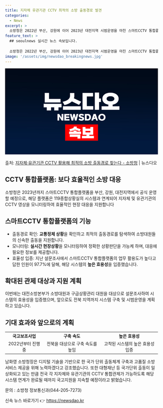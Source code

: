 ```yaml
---
title: 지자체 유관기관 CCTV 최적의 소방 출동경로 발견
categories:
  - News
excerpt: >
  소방청은 2022년 부산, 강원에 이어 2023년 대전지역 시범운영을 마친 스마트CCTV 통합플랫폼 사업이 …
feature_text: >
  ## seoulnews 실시간 뉴스 속보입니다.

  소방청은 2022년 부산, 강원에 이어 2023년 대전지역 시범운영을 마친 스마트CCTV 통합플랫폼 사업이 …
image: '/assets/img/newsdao_breakingnews.jpg'
---
```


![뉴스다오 속보](/assets/img/newsdao_breakingnews.jpg)

<p>출처: <a href="https://newsdao.kr/3095" rel="dofollow">지자체·유관기관 CCTV 활용해 최적의 소방 출동경로 찾는다 - 소방청</a> | 뉴스다오</p>

<h2 data-ke-size="size26">CCTV 통합플랫폼: 보다 효율적인 소방 대응</h2>
<p data-ke-size="size16">소방청은 2023년까지 스마트CCTV 통합플랫폼을 부산, 강원, 대전지역에서 공식 운영할 예정으로, 해당 플랫폼은 119종합상황실의 시스템과 연계되어 지자체 및 유관기관의 CCTV 영상을 모니터링하여 효율적인 현장 대응을 지원합니다</p>

<h2 data-ke-size="size26">스마트CCTV 통합플랫폼의 기능</h2>
<ul>
  <li>출동경로 확인: <b>교통정체 상황</b>을 확인하고 최적의 출동경로를 탐색하여 소방대원들의 신속한 출동을 지원합니다.</li>
  <li>모니터링: <b>실시간 현장상황</b>을 모니터링하여 정확한 상황판단을 가능케 하며, 대응에 필요한 정보를 제공합니다.</li>
  <li>효율성 입증: 지난 설문조사에서 스마트CCTV 통합플랫폼의 업무 활용도가 높다고 답한 인원이 97.7%에 달해, 해당 시스템의 <b>높은 효용성</b>을 입증했습니다.</li>
</ul>

<h2 data-ke-size="size26">확대된 관제 대상과 지원 계획</h2>
<p data-ke-size="size16">이번에는 대전소방본부가 소방대원과 구급상황관리 대원을 대상으로 설문조사하여 시스템의 효용성을 입증했으며, 앞으로도 전북 지역까지 시스템 구축 및 시범운영을 계획하고 있습니다.</p>

<h2 data-ke-size="size26">기대 효과와 앞으로의 계획</h2>
<table>
  <tr>
    <td style="text-align: center; height: 17px;"><b>국고보조사업</b></td>
    <td style="text-align: center; height: 17px;"><b>구축 속도</b></td>
    <td style="text-align: center; height: 17px;"><b>높은 효용성</b></td>
  </tr>
  <tr>
    <td style="text-align: center; height: 17px;">2022년부터 진행 중</td>
    <td style="text-align: center; height: 17px;">전북을 대상으로 구축 속도를 높임</td>
    <td style="text-align: center; height: 17px;">고착된 시스템의 높은 효용성 입증</td>
  </tr>
</table>
<p data-ke-size="size16">남화영 소방청장은 디지털 기술을 기반으로 한 국가 단위 출동체계 구축과 고품질 소방서비스 제공을 위해 노력하겠다고 강조했습니다. 또한 대형재난 등 국가단위 출동이 일상화되고 있는 만큼 전국 각 지자체와 유관기관의 CCTV 통합관제가 가능하도록 해당 시스템 연계가 완료될 때까지 국고지원을 지속할 예정이라고 밝혔습니다.</p>

<p data-ke-size="size16">문의 : 소방청 정보통신과(044-205-7273)</p>
<p data-ke-size="size16"></p> 

신속 뉴스 바로가기 👉 <a href="https://newsdao.kr" rel="dofollow">https://newsdao.kr</a>


